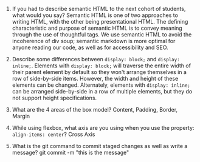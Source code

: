 1. If you had to describe semantic HTML to the next cohort of students, what would you say?
    Semantic HTML is one of two approaches to writing HTML, with the other being presentational HTML. The defining characteristic and purpose of semantic HTML is to convey meaning through the use of thoughtful tags. We use semantic HTML to avoid the incoherence of div soup; semantic markdown is more optimal for anyone reading our code, as well as for accessibility and SEO.

2. Describe some differences between ```display: block;``` and ```display: inline;```.
    Elements with ```display: block;``` will traverse the entire width of their parent element by default so they won't arrange themselves in a row of side-by-side items. However, the width and height of these elements can be changed. Alternately, elements with ```display: inline;``` can be arranged side-by-side in a row of multiple elements, but they do not support height specifications.

3. What are the 4 areas of the box model?
    Content, Padding, Border, Margin

4. While using flexbox, what axis are you using when you use the property: ```align-items: center```?
    Cross Axis

5. What is the git command to commit staged changes as well as write a message? 
    git commit -m "this is the message"